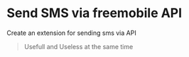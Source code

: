 # Send SMS via freemobile API

Create an extension for sending sms via API

> Usefull and Useless at the same time
